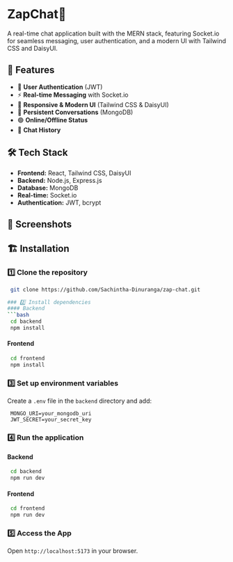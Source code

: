 # ZapChat💬  

A real-time chat application built with the MERN stack, featuring Socket.io for seamless messaging, user authentication, and a modern UI with Tailwind CSS and DaisyUI.

## 🚀 Features  
- 🔐 **User Authentication** (JWT)  
- ⚡ **Real-time Messaging** with Socket.io  
- 🎨 **Responsive & Modern UI** (Tailwind CSS & DaisyUI)  
- 📂 **Persistent Conversations** (MongoDB)  
- 🟢 **Online/Offline Status**  
- 📜 **Chat History**  

## 🛠️ Tech Stack  
- **Frontend:** React, Tailwind CSS, DaisyUI  
- **Backend:** Node.js, Express.js  
- **Database:** MongoDB  
- **Real-time:** Socket.io  
- **Authentication:** JWT, bcrypt  

## 📸 Screenshots  


## 🏗️ Installation  

### 1️⃣ Clone the repository  
```bash
 git clone https://github.com/Sachintha-Dinuranga/zap-chat.git

### 2️⃣ Install dependencies  
#### Backend  
```bash
 cd backend
 npm install
```

#### Frontend  
```bash
 cd frontend
 npm install
```

### 3️⃣ Set up environment variables  
Create a `.env` file in the `backend` directory and add:  
```env
 MONGO_URI=your_mongodb_uri
 JWT_SECRET=your_secret_key
```

### 4️⃣ Run the application  
#### Backend  
```bash
 cd backend
 npm run dev
```

#### Frontend  
```bash
 cd frontend
 npm run dev
```

### 5️⃣ Access the App  
Open `http://localhost:5173` in your browser. 
